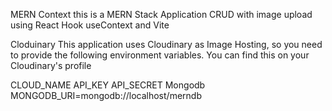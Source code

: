 MERN Context
this is a MERN Stack Application CRUD with image upload using React Hook useContext and Vite

Cloduinary
This application uses Cloudinary as Image Hosting, so you need to provide the following environment variables. You can find this on your Cloudinary's profile

CLOUD_NAME
API_KEY
API_SECRET
Mongodb
MONGODB_URI=mongodb://localhost/merndb